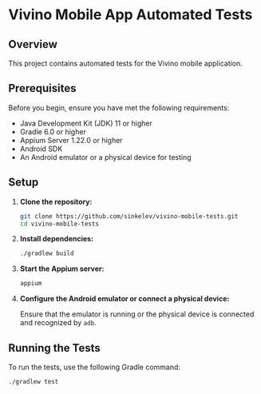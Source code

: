 # Vivino Mobile App Automated Tests

## Overview

This project contains automated tests for the Vivino mobile application.

## Prerequisites

Before you begin, ensure you have met the following requirements:

- Java Development Kit (JDK) 11 or higher
- Gradle 6.0 or higher
- Appium Server 1.22.0 or higher
- Android SDK
- An Android emulator or a physical device for testing

## Setup

1. **Clone the repository:**

    ```sh
    git clone https://github.com/sinkelev/vivino-mobile-tests.git
    cd vivino-mobile-tests
    ```

2. **Install dependencies:**

    ```sh
    ./gradlew build
    ```

3. **Start the Appium server:**

    ```sh
    appium
    ```

4. **Configure the Android emulator or connect a physical device:**

   Ensure that the emulator is running or the physical device is connected and recognized by `adb`.

## Running the Tests

To run the tests, use the following Gradle command:

```sh
./gradlew test
